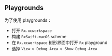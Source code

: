 ## Playgrounds

为了使用 playgrounds：

* 打开 `Rx.xcworkspace`
* 构建 `RxSwift-macOS` scheme
* 在 `Rx.xcworkspace` 树形界面中打开 `Rx` playground
* 选择 `View > Debug Area > Show Debug Area`
